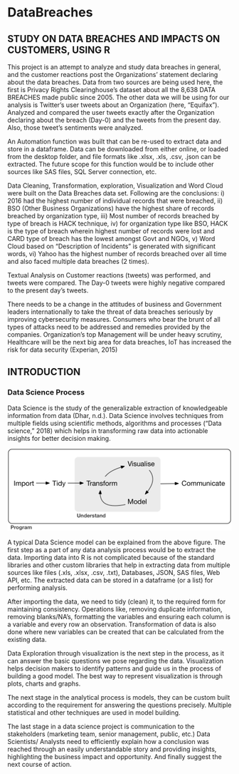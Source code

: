 # DataBreaches
## STUDY ON DATA BREACHES AND IMPACTS ON CUSTOMERS, USING R

This project is an attempt to analyze and study data breaches in general, and the customer reactions post the Organizations’ statement declaring about the data breaches. Data from two sources are being used here, the first is Privacy Rights Clearinghouse’s dataset about all the 8,638 DATA BREACHES made public since 2005. The other data we will be using for our analysis is Twitter’s user tweets about an Organization (here, “Equifax”). Analyzed and compared the user tweets exactly after the Organization declaring about the breach (Day-0) and the tweets from the present day. Also, those tweet’s sentiments were analyzed.

An Automation function was built that can be re-used to extract data and store in a dataframe. Data can be downloaded from either online, or loaded from the desktop folder, and file formats like .xlsx, .xls, .csv, .json can be extracted. The future scope for this function would be to include other sources like SAS files, SQL Server connection, etc. 

Data Cleaning, Transformation, exploration, Visualization and Word Cloud were built on the Data Breaches data set. Following are the conclusions: 
i) 2016 had the highest number of individual records that were breached, 
ii) BSO (Other Business Organizations) have the highest share of records breached by organization type, 
iii) Most number of records breached by type of breach is HACK technique, 
iv) for organization type like BSO, HACK is the type of breach wherein highest number of records were lost and CARD type of breach has the lowest amongst Govt and NGOs, 
v) Word Cloud based on “Description of Incidents” is generated with significant words, 
vi) Yahoo has the highest number of records breached over all time and also faced multiple data breaches (2 times). 

 Textual Analysis on Customer reactions (tweets) was performed, and tweets were compared. The Day-0 tweets were highly negative compared to the present day’s tweets. 
 
There needs to be a change in the attitudes of business and Government leaders internationally to take the threat of data breaches seriously by improving cybersecurity measures. Consumers who bear the brunt of all types of attacks need to be addressed and remedies provided by the companies.  Organization’s top Management will be under heavy scrutiny, Healthcare will be the next big area for data breaches, IoT has increased the risk for data security (Experian, 2015) 

## INTRODUCTION

### Data Science Process

Data Science is the study of the generalizable extraction of knowledgeable information from data (Dhar, n.d.).  Data Science involves techniques from multiple fields using scientific methods, algorithms and processes (“Data science,” 2018) which helps in transforming raw data into actionable insights for better decision making.  

 ![alt text](https://github.com/mullapudirajaprashanth/DataBreaches/blob/master/Images/image.png)

A typical Data Science model can be explained from the above figure. The first step as a part of any data analysis process would be to extract the data. Importing data into R is not complicated because of the standard libraries and other custom libraries that help in extracting data from multiple sources like files (.xls, .xlsx, .csv, .txt), Databases, JSON, SAS files, Web API, etc. The extracted data can be stored in a dataframe (or a list) for performing analysis. 

After importing the data, we need to tidy (clean) it, to the required form for maintaining consistency. Operations like, removing duplicate information, removing blanks/NA’s, formatting the variables and ensuring each column is a variable and every row an observation. Transformation of data is also done where new variables can be created that can be calculated from the existing data. 

Data Exploration through visualization is the next step in the process, as it can answer the basic questions we pose regarding the data. Visualization helps decision makers to identify patterns and guide us in the process of building a good model. The best way to represent visualization is through plots, charts and graphs.

The next stage in the analytical process is models, they can be custom built according to the requirement for answering the questions precisely. Multiple statistical and other techniques are used in model building. 

The last stage in a data science project is communication to the stakeholders (marketing team, senior management, public, etc.) Data Scientists/ Analysts need to efficiently explain how a conclusion was reached through an easily understandable story and providing insights, highlighting the business impact and opportunity. And finally suggest the next course of action.
